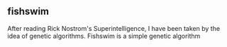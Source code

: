 ## fishswim

After reading Rick Nostrom's Superintelligence, I have been taken by the idea of
genetic algorithms. Fishswim is a simple genetic algorithm
